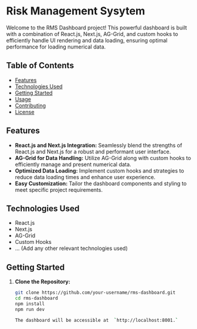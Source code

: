 # Risk Management Sysytem 

Welcome to the RMS Dashboard project! This powerful dashboard is built with a combination of React.js, Next.js, AG-Grid, and custom hooks to efficiently handle UI rendering and data loading, ensuring optimal performance for loading numerical data.

## Table of Contents
- [Features](#features)
- [Technologies Used](#technologies-used)
- [Getting Started](#getting-started)
- [Usage](#usage)
- [Contributing](#contributing)
- [License](#license)

## Features
- **React.js and Next.js Integration:** Seamlessly blend the strengths of React.js and Next.js for a robust and performant user interface.
- **AG-Grid for Data Handling:** Utilize AG-Grid along with custom hooks to efficiently manage and present numerical data.
- **Optimized Data Loading:** Implement custom hooks and strategies to reduce data loading times and enhance user experience.
- **Easy Customization:** Tailor the dashboard components and styling to meet specific project requirements.

## Technologies Used
- React.js
- Next.js
- AG-Grid
- Custom Hooks
- ... (Add any other relevant technologies used)

## Getting Started
1. **Clone the Repository:**
   ```bash
   git clone https://github.com/your-username/rms-dashboard.git
   cd rms-dashboard
   npm install
   npm run dev

   The dashboard will be accessible at  `http://localhost:8001.`



